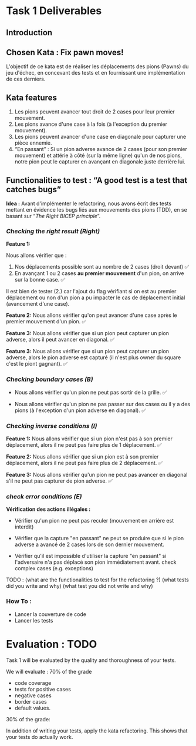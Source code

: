 # Task 1 Deliverables

## Introduction

## Chosen Kata : Fix pawn moves!

L'objectif de ce kata est de réaliser les déplacements des pions (Pawns) du jeu d'échec, en concevant des tests et en fournissant une implémentation de ces derniers. 

## Kata features

1. Les pions peuvent avancer tout droit de 2 cases pour leur premier mouvement. 
2. Les pions avance d'une case à la fois (à l'exception du premier mouvement).
3. Les pions peuvent avancer d'une case en diagonale pour capturer une pièce ennemie.
4. “En passant” : Si un pion adverse avance de 2 cases (pour son premier mouvement) et attérie à côté (sur la même ligne) qu'un de nos pions, notre pion peut le capturer en avançant en diagonale juste derrière lui.  


## Functionalities to test : “A good test is a test that catches bugs”

**Idea :** Avant d'implémenter le refactoring, nous avons écrit des tests mettant en évidence les bugs liés aux mouvements des pions (TDD), en se basant sur “_The Right BICEP principle_”.

### _Checking the right result (Right)_

**Feature 1:** 

Nous allons vérifier que :
1. Nos déplacements possible sont au nombre de 2 cases (droit devant) ✅  
2. En avançant 1 ou 2 cases **au premier mouvement** d'un pion, on arrive sur la bonne case. ✅  

Il est bien de tester (2.) car l'ajout du flag vérifiant si on est au premier déplacement ou non d'un pion a pu impacter le cas de déplacement initial (avancement d'une case).  

**Feature 2:** Nous allons vérifier qu'on peut avancer d'une case après le premier mouvement d'un pion. ✅  

**Feature 3:** Nous allons vérifier que si un pion peut capturer un pion adverse, alors il peut avancer en diagonal. ✅  

**Feature 3:** Nous allons vérifier que si un pion peut capturer un pion adverse, alors le pion adverse est capturé (il n'est plus owner du square c'est le piont gagnant). ✅  

### _Checking boundary cases (B)_

- Nous allons vérifier qu'un pion ne peut pas sortir de la grille. ✅  

- Nous allons vérifier qu'un pion ne pas passer sur des cases ou il y a des pions (à l'exception d'un pion adverse en diagonal). ✅  


### _Checking inverse conditions (I)_

**Feature 1:** Nous allons vérifier que si un pion n'est pas à son premier déplacement, alors il ne peut pas faire plus de 1 déplacement.  ✅   

**Feature 2:** Nous allons vérifier que si un pion est à son premier déplacement, alors il ne peut pas faire plus de 2 déplacement. ✅    

**Feature 3:** Nous allons vérifier qu'un pion ne peut pas avancer en diagonal s'il ne peut pas capturer de pion adverse. ✅  


### _check error conditions (E)_

**Vérification des actions illégales :** 
- Vérifier qu'un pion ne peut pas reculer (mouvement en arrière est interdit)

- Vérifier que la capture "en passant" ne peut se produire que si le pion adverse a avancé de 2 cases lors de son dernier mouvement.

- Vérifier qu'il est impossible d'utiliser la capture "en passant" si l'adversaire n'a pas déplacé son pion immédiatement avant.
check complex cases (e.g. exceptions)



<!-- ---------- -->
TODO : 
(what are the functionalities to test for the refactoring ?)
(what tests did you write and why)
(what test you did not write and why)
<!-- ---------- -->

### How To : 

- Lancer la couverture de code
- Lancer les tests 

# Evaluation : TODO

Task 1 will be evaluated by the quality and thoroughness of your tests.

We will evaluate : 70% of the grade
- code coverage
- tests for positive cases
- negative cases
- border cases 
- default values. 

30% of the grade: 

In addition of writing your tests, apply the kata refactoring. This shows that your tests do actually work.